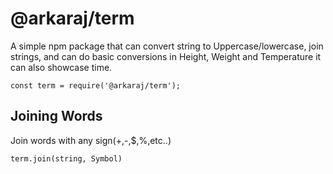 # @arkaraj/term
A simple npm package that can convert string to Uppercase/lowercase, join strings, and can do basic conversions in Height, Weight and Temperature it can also showcase time.

```
const term = require('@arkaraj/term');
```

## Joining Words
Join words with any sign(+,-,$,%,etc..)

`term.join(string, Symbol)`


